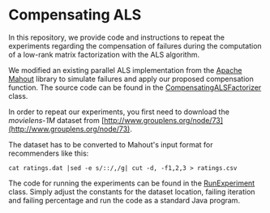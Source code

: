 Compensating ALS
================

In this repository, we provide code and instructions to repeat the experiments regarding the compensation of failures during the computation of a low-rank matrix factorization with the ALS algorithm.

We modified an existing parallel ALS implementation from the [Apache Mahout](http://mahout.apache.org) library to simulate failures and apply our proposed compensation function. The source code can be found in the [CompensatingALSFactorizer](https://github.com/sscdotopen/compensating-als/blob/master/src/main/java/io/ssc/compensatingals/CompensatingALSFactorizer.java) class.

In order to repeat our experiments, you first need to download the *movielens-1M* dataset from [http://www.grouplens.org/node/73](http://www.grouplens.org/node/73).

The dataset has to be converted to Mahout's input format for recommenders like this:

`cat ratings.dat |sed -e s/::/,/g| cut -d, -f1,2,3 > ratings.csv`

The code for running the experiments can be found in the [RunExperiment](https://github.com/sscdotopen/compensating-als/blob/master/src/main/java/io/ssc/compensatingals/RunExperiment.java) class. Simply adjust the constants for the dataset location, failing iteration and failing percentage and run the code as a standard Java program.
